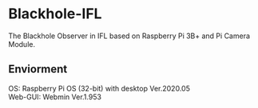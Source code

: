 # Blackhole-IFL
The Blackhole Observer in IFL based on Raspberry Pi 3B+ and Pi Camera Module.

## Enviorment
OS: Raspberry Pi OS (32-bit) with desktop Ver.2020.05<br>
Web-GUI: Webmin Ver.1.953
